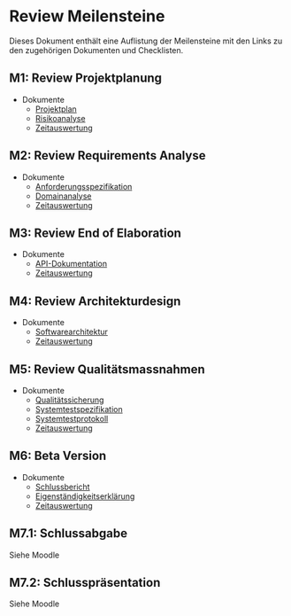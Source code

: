 # Review Meilensteine

Dieses Dokument enthält eine Auflistung der Meilensteine mit den Links zu den zugehörigen Dokumenten und Checklisten.

## M1: Review Projektplanung

- Dokumente
    - [Projektplan](../documentation/projektplan/projektplan.md)
    - [Risikoanalyse](../documentation/projektplan/risikoanalyse.md)
    - [Zeitauswertung](./documentation/timereport.md)

## M2: Review Requirements Analyse

- Dokumente
    - [Anforderungsspezifikation](../documentation/analyse/anforderungsspezifikation.md)
    - [Domainanalyse](../documentation/analyse/domainanalyse.md)
    - [Zeitauswertung](./documentation/timereport.md)

## M3: Review End of Elaboration

- Dokumente
    - [API-Dokumentation](./documentation/analyse/api-documentation.md)
    - [Zeitauswertung](./documentation/timereport.md)

## M4: Review Architekturdesign

- Dokumente
    - [Softwarearchitektur](../documentation/design/softwarearchitektur.md)
    - [Zeitauswertung](./documentation/timereport.md)

## M5: Review Qualitätsmassnahmen

- Dokumente
    - [Qualitätssicherung](../documentation/qualitaetsmanagement/qualitaetssicherung.md)
    - [Systemtestspezifikation](../documentation/qualitaetsmanagement/systemtestspezifikation.md)
    - [Systemtestprotokoll](../documentation/qualitaetsmanagement/systemtestprotokoll.md)
    - [Zeitauswertung](./documentation/timereport.md)

## M6: Beta Version

- Dokumente
    - [Schlussbericht](../documentation/schlussbericht/schlussbericht.md)
    - [Eigenständigkeitserklärung](../documentation/administration/eigenstaendigkeitserklaerung.md)
    - [Zeitauswertung](./documentation/timereport.md)

## M7.1: Schlussabgabe

Siehe Moodle


## M7.2: Schlusspräsentation

Siehe Moodle
